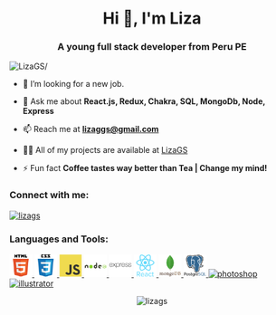 <h1 align="center">Hi 👋, I'm Liza</h1>
<h3 align="center">A young full stack developer from Peru PE</h3>
<p align="left"> <img src=https://komarev.com/ghpvc/?username=LizaGS alt=LizaGS/> </p>

- 👯 I’m looking for a new job.

- 💬 Ask me about **React.js, Redux, Chakra, SQL, MongoDb, Node, Express**
- 📫 Reach me at **lizaggs@gmail.com**
- 👨‍💻 All of my projects are available at [LizaGS](https://LizaGS.github.io)
- ⚡ Fun fact **Coffee tastes way better than Tea | Change my mind!**

<h3 align="left">Connect with me:</h3>
<p align="left">
<a href="https://linkedin.com/in/lizags" target="blank"><img align="center" src="https://cdn.jsdelivr.net/npm/simple-icons@3.0.1/icons/linkedin.svg" alt="lizags" height="30" width="40" /></a>
</p>
<h3 align="left">Languages and Tools:</h3>
<p align="left">
    <a href="https://www.w3.org/html/" target="_blank"> <img src="https://raw.githubusercontent.com/devicons/devicon/master/icons/html5/html5-original-wordmark.svg" alt="html5" width="40" height="40"/> </a>
    <a href="https://www.w3schools.com/css/" target="_blank"> <img src="https://raw.githubusercontent.com/devicons/devicon/master/icons/css3/css3-original-wordmark.svg" alt="css3" width="40" height="40"/> </a>
    <a href="https://developer.mozilla.org/en-US/docs/Web/JavaScript" target="_blank"> <img src="https://raw.githubusercontent.com/devicons/devicon/master/icons/javascript/javascript-original.svg" alt="javascript" width="40" height="40"/> </a>
    <a href="https://nodejs.org" target="_blank"> <img src="https://raw.githubusercontent.com/devicons/devicon/master/icons/nodejs/nodejs-original-wordmark.svg" alt="nodejs" width="40" height="40"/> </a>
    <a href="https://expressjs.com" target="_blank"> <img src="https://raw.githubusercontent.com/devicons/devicon/master/icons/express/express-original-wordmark.svg" alt="express" width="40" height="40"/> </a>
    <a href="https://reactjs.org/" target="_blank"> <img src="https://raw.githubusercontent.com/devicons/devicon/master/icons/react/react-original-wordmark.svg" alt="react" width="40" height="40"/> </a>
    <a href="https://www.mongodb.com/" target="_blank"> <img src="https://raw.githubusercontent.com/devicons/devicon/master/icons/mongodb/mongodb-original-wordmark.svg" alt="mongodb" width="40" height="40"/> </a>
    <a href="https://www.postgresql.org" target="_blank"> <img src="https://raw.githubusercontent.com/devicons/devicon/master/icons/postgresql/postgresql-original-wordmark.svg" alt="postgresql" width="40" height="40"/> </a>
    <a href="https://www.adobe.com/products/photoshop.html" target="_blank"> <img src="https://upload.wikimedia.org/wikipedia/commons/thumb/a/af/Adobe_Photoshop_CC_icon.svg/1051px-Adobe_Photoshop_CC_icon.svg.png" alt="photoshop" width="40" height="40"/> </a> 
    <a href="https://www.adobe.com/products/illustrator.html" target="_blank"> <img src="https://upload.wikimedia.org/wikipedia/commons/thumb/f/fb/Adobe_Illustrator_CC_icon.svg/2101px-Adobe_Illustrator_CC_icon.svg.png" alt="illustrator" width="40" height="40"/> </a> 
    </p>
<p align="center"> <img src=https://github-readme-stats.vercel.app/api?username=lizags&show_icons=true alt=lizags /> </p>
